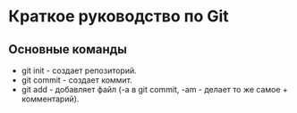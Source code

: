 # Краткое руководство по Git
## Основные команды
* git init - создает репозиторий.
* git commit - создает коммит.
* git add - добавляет файл (-a в git commit, -am - делает то же самое + комментарий).